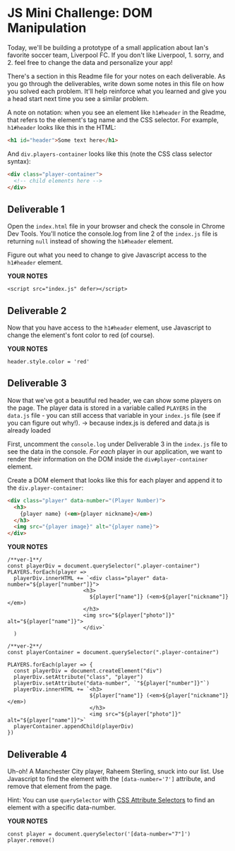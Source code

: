 # JS Mini Challenge: DOM Manipulation

Today, we'll be building a prototype of a small application about Ian's favorite soccer team, Liverpool FC. If you don't like Liverpool, 1. sorry, and 2. feel free to change the data and personalize your app!

There's a section in this Readme file for your notes on each deliverable. As you go through the deliverables, write down some notes in this file on how you solved each problem. It'll help reinforce what you learned and give you a head start next time you see a similar problem.

A note on notation: when you see an element like `h1#header` in the Readme, that refers to the element's tag name and the CSS selector. For example, `h1#header` looks like this in the HTML:

```html
<h1 id="header">Some text here</h1>
```

And `div.players-container` looks like this (note the CSS class selector syntax):

```html
<div class="player-container">
  <!-- child elements here -->
</div>
```

## Deliverable 1

Open the `index.html` file in your browser and check the console in Chrome Dev Tools. You'll notice the console.log from line 2 of the `index.js` file is returning `null` instead of showing the `h1#header` element.

Figure out what you need to change to give Javascript access to the `h1#header` element.

**YOUR NOTES**
```
<script src="index.js" defer></script>
```

## Deliverable 2

Now that you have access to the `h1#header` element, use Javascript to change the element's font color to red (of course).

**YOUR NOTES**
```
header.style.color = 'red'
```

## Deliverable 3

Now that we've got a beautiful red header, we can show some players on the page. The player data is stored in a variable called `PLAYERS` in the `data.js` file - you can still access that variable in your `index.js` file (see if you can figure out why!). -> because index.js is defered and data.js is already loaded

First, uncomment the `console.log` under Deliverable 3 in the `index.js` file to see the data in the console. *For each* player in our application, we want to render their information on the DOM inside the `div#player-container` element. 

Create a DOM element that looks like this for each player and append it to the `div.player-container`:

```html
<div class="player" data-number="(Player Number)">
  <h3>
    {player name} (<em>{player nickname}</em>)
  </h3>
  <img src="{player image}" alt="{player name}">
</div>
```

**YOUR NOTES**
```
/**ver-1**/
const playerDiv = document.querySelector(".player-container")
PLAYERS.forEach(player => 
  playerDiv.innerHTML += `<div class="player" data-number="${player["number"]}">
                        <h3>
                          ${player["name"]} (<em>${player["nickname"]}</em>)
                        </h3>
                        <img src="${player["photo"]}" alt="${player["name"]}">
                        </div>`
  )

/**ver-2**/
const playerContainer = document.querySelector(".player-container")

PLAYERS.forEach(player => {
  const playerDiv = document.createElement("div")
  playerDiv.setAttribute("class", "player")
  playerDiv.setAttribute("data-number", `"${player["number"]}"`)
  playerDiv.innerHTML += `<h3>
                          ${player["name"]} (<em>${player["nickname"]}</em>)
                          </h3>
                          <img src="${player["photo"]}" alt="${player["name"]}">`
  playerContainer.appendChild(playerDiv)
})

```

## Deliverable 4

Uh-oh! A Manchester City player, Raheem Sterling, snuck into our list. Use Javascript to find the element with the `[data-number='7']` attribute, and remove that element from the page.

Hint: You can use `querySelector` with [CSS Attribute Selectors](https://developer.mozilla.org/en-US/docs/Web/CSS/Attribute_selectors) to find an element with a specific data-number. 

**YOUR NOTES**
```
const player = document.querySelector('[data-number="7"]')
player.remove()
```
